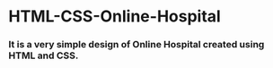 # HTML-CSS-Online-Hospital

<h3> It is a very simple design of Online Hospital created using HTML and CSS.</h3> 
